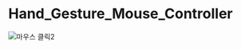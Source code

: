 # Hand_Gesture_Mouse_Controller
![마우스 클릭2](https://user-images.githubusercontent.com/83931353/204792365-bac25fe0-04e7-4d54-9a13-7a3bbbdcd8d7.gif)
